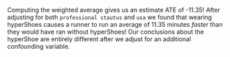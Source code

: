 Computing the weighted average gives us an estimate ATE of -11.35! After adjusting for both `professional stautus` and `usa` we found that wearing hyperShoes causes a runner to run an average of 11.35 minutes *faster* than they would have ran without hyperShoes! Our conclusions about the hyperShoe are entirely different after we adjust for an additional confounding variable. 
